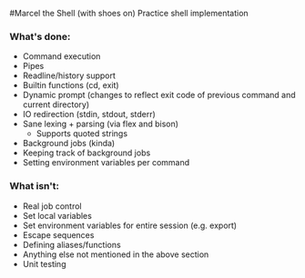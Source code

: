 #Marcel the Shell (with shoes on)
Practice shell implementation

### What's done:
* Command execution
* Pipes
* Readline/history support
* Builtin functions (cd, exit)
* Dynamic prompt (changes to reflect exit code of previous command and current directory)
* IO redirection (stdin, stdout, stderr)
* Sane lexing + parsing (via flex and bison)
    * Supports quoted strings
* Background jobs (kinda)
* Keeping track of background jobs
* Setting environment variables per command

### What isn't:
* Real job control
* Set local variables
* Set environment variables for entire session (e.g. export)
* Escape sequences
* Defining aliases/functions
* Anything else not mentioned in the above section
* Unit testing
